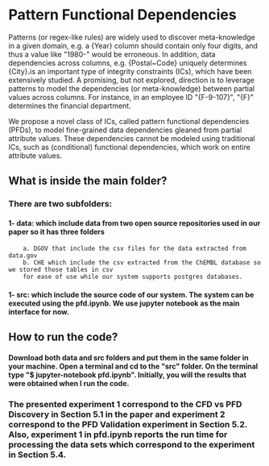 # Pattern Functional Dependencies

Patterns (or regex-like rules) are widely used to discover meta-knowledge in a given domain, e.g. a {Year} column should contain only four digits, and thus a value like "1980-" would be erroneous. In addition, data dependencies across columns, e.g. {Postal~Code}  uniquely determines {City}،is an important type of integrity constraints (ICs), which have been extensively studied. A promising, but not explored, direction is to leverage patterns to model the dependencies  (or meta-knowledge)  between partial values  across columns. For instance, in an employee ID "{F-9-107}", "{F}" determines the financial department.

We propose a novel class of ICs, called pattern functional dependencies (PFDs), to model fine-grained data dependencies gleaned from partial attribute values. These dependencies cannot be modeled using traditional ICs, such as (conditional) functional dependencies, which work on entire attribute values. 



## What is inside the main folder?

### There are two subfolders:
#### 1- data: which include data from two open source repositories used in our paper so it has three folders 
        a. DGOV that include the csv files for the data extracted from data.gov
        b. CHE which include the csv extracted from the ChEMBL database so we stored those tables in csv 
        for ease of use while our system supports postgres databases.

#### 1- src: which include the source code of our system. The system can be executed using the pfd.ipynb. We use jupyter notebook as the main interface for now.


## How to run the code?

#### Download both data and src folders and put them in the same folder in your machine. Open a terminal and cd to the "src" folder. On the terminal type "$ jupyter-notebook pfd.ipynb". Initially, you will the results that were obtained when I run the code. 

### The presented experiment 1 correspond to the CFD vs PFD Discovery in Section 5.1 in the paper and experiment 2 correspond to the PFD Validation experiment in Section 5.2. Also, experiment 1 in pfd.ipynb reports the run time for processing the data sets which correspond to the experiment in Section 5.4.